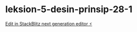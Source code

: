 # leksion-5-desin-prinsip-28-1

[Edit in StackBlitz next generation editor ⚡️](https://stackblitz.com/~/github.com/Murka1456/leksion-5-desin-prinsip-28-1)